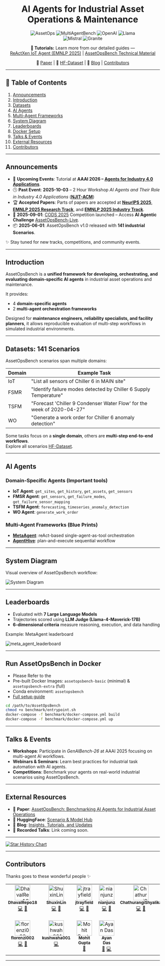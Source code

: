 <div align="center">

# AI Agents for Industrial Asset Operations & Maintenance

![AssetOps](https://img.shields.io/badge/Domain-Asset_Operations-blue) 
![MultiAgentBench](https://img.shields.io/badge/Domain-Multi--agent_Bench-blue) 
![OpenAI](https://img.shields.io/badge/Model-OpenAI-21C2A4)
![Llama](https://img.shields.io/badge/Model-Llama-21C2A4)    
![Mistral](https://img.shields.io/badge/Model-Mistral-21C2A4) 
![Granite](https://img.shields.io/badge/Model-Granite-21C2A4)

**📘 Tutorials:** Learn more from our detailed guides —  
[ReActXen IoT Agent (EMNLP 2025)](https://github.com/IBM/ReActXen/blob/main/docs/tutorial/ReActXen_IoT_Agent_EMNLP_2025.pdf) | [AssetOpsBench Technical Material](./docs/tutorial/AssetOpsBench_Technical_Material.pdf)

📄 [Paper](https://arxiv.org/pdf/2506.03828) | 🤗 [HF-Dataset](https://huggingface.co/datasets/ibm-research/AssetOpsBench) | 📢 [Blog](https://research.ibm.com/blog/asset-ops-benchmark) | [Contributors](#contributors)

</div>

---

## 📑 Table of Contents
1. [Announcements](#announcements)
2. [Introduction](#introduction)
3. [Datasets](#datasets-140-scenarios)
4. [AI Agents](#ai-agents)
5. [Multi-Agent Frameworks](#multi-agent-frameworks)
6. [System Diagram](#system-diagram)
7. [Leaderboards](#leaderboards)
8. [Docker Setup](#run-assetopsbench-in-docker)
9. [Talks & Events](#talks--events)
10. [External Resources](#external-resources)
11. [Contributors](#contributors)

---

## Announcements
- 🎯 **Upcoming Events**: Tutorial at **AAAI 2026 – [Agents for Industry 4.0 Applications](https://ibm.github.io/AssetOpsBench/aaai_website/)**.  
- 🕓 **Past Event**: **2025-10-03** – 2 Hour Workshop *AI Agents and Their Role in Industry 4.0 Applications* (**[NJIT-ACM](https://acm.njit.edu/events)**)  
- 🏆 **Accepted Papers**: Parts of papers are accepted at **[NeurIPS 2025](https://nips.cc/)**, **[EMNLP 2025 Research Track](https://2025.emnlp.org/)**, and **[EMNLP 2025 Industry Track](https://2025.emnlp.org/)**.  
- 🚀 **2025-09-01**: [CODS 2025](https://ikdd.acm.org/cods-2025/) Competition launched – Access **AI Agentic Challenge** [AssetOpsBench-Live](https://www.codabench.org/competitions/10206/).  
- 📦 **2025-06-01**: AssetOpsBench v1.0 released with **141 industrial Scenarios**.  

✨ Stay tuned for new tracks, competitions, and community events.

---

## Introduction
AssetOpsBench is a **unified framework for developing, orchestrating, and evaluating domain-specific AI agents** in industrial asset operations and maintenance.  

It provides:
- 4 **domain-specific agents**  
- 2 **multi-agent orchestration frameworks**  

Designed for **maintenance engineers, reliability specialists, and facility planners**, it allows reproducible evaluation of multi-step workflows in simulated industrial environments.

---

## Datasets: 141 Scenarios
AssetOpsBench scenarios span multiple domains:  

| Domain | Example Task |
|--------|--------------|
| IoT | "List all sensors of Chiller 6 in MAIN site" |
| FSMR | "Identify failure modes detected by Chiller 6 Supply Temperature" |
| TSFM | "Forecast 'Chiller 9 Condenser Water Flow' for the week of 2020-04-27" |
| WO | "Generate a work order for Chiller 6 anomaly detection" |

Some tasks focus on a **single domain**, others are **multi-step end-to-end workflows**.  
Explore all scenarios [HF-Dataset](https://huggingface.co/datasets/ibm-research/AssetOpsBench).

---

## AI Agents
### Domain-Specific Agents (Important tools)
- **IoT Agent**: `get_sites`, `get_history`, `get_assets`, `get_sensors`  
- **FMSR Agent**: `get_sensors`, `get_failure_modes`, `get_failure_sensor_mapping`  
- **TSFM Agent**: `forecasting`, `timeseries_anomaly_detection`  
- **WO Agent**: `generate_work_order`  

### Multi-Agent Frameworks (Blue Prints)
- **[MetaAgent](https://github.com/IBM/AssetOpsBench/tree/main/src/meta_agent)**: reAct-based single-agent-as-tool orchestration  
- **[AgentHive](https://github.com/IBM/AssetOpsBench/tree/main/src/agent_hive)**: plan-and-execute sequential workflow  

---

## System Diagram
Visual overview of AssetOpsBench workflow:  

![System Diagram](path/to/system_diagram.png)  <!-- Replace with your image path -->

---

## Leaderboards
- Evaluated with **7 Large Language Models**  
- Trajectories scored using **LLM Judge (Llama-4-Maverick-17B)**  
- **6-dimensional criteria** measure reasoning, execution, and data handling  

Example: MetaAgent leaderboard  

![meta_agent_leaderboard](https://github.com/user-attachments/assets/615059be-e296-40d3-90ec-97ee6cb00412)

---

## Run AssetOpsBench in Docker
- Please Refer to the 
- Pre-built Docker Images: `assetopsbench-basic` (minimal) & `assetopsbench-extra` (full)  
- Conda environment: `assetopsbench`  
- [Full setup guide](https://github.com/IBM/AssetOpsBench/tree/main/benchmark/README.md)  

```bash
cd /path/to/AssetOpsBench
chmod +x benchmark/entrypoint.sh
docker-compose -f benchmark/docker-compose.yml build
docker-compose -f benchmark/docker-compose.yml up
```

---

## Talks & Events
- **Workshops**: Participate in *GenAIBench-26* at AAAI 2025 focusing on multi-agent AI workflows.  
- **Webinars & Seminars**: Learn best practices for industrial task automation with AI agents.  
- **Competitions**: Benchmark your agents on real-world industrial scenarios using AssetOpsBench.

---

## External Resources
- 📄 **Paper**: [AssetOpsBench: Benchmarking AI Agents for Industrial Asset Operations](https://arxiv.org/pdf/2506.03828)  
- 🤗 **HuggingFace**: [Scenario & Model Hub](https://huggingface.co/papers/2506.03828)  
- 📢 **Blog**: [Insights, Tutorials, and Updates](https://research.ibm.com/blog/asset-ops-benchmark)  
- 🎥 **Recorded Talks**: Link coming soon.

---

[![Star History Chart](https://api.star-history.com/svg?repos=IBM/AssetOpsBench&type=Date)](https://star-history.com/#IBM/AssetOpsBench&Date)


---

## Contributors

Thanks goes to these wonderful people ✨

<!-- ALL-CONTRIBUTORS-LIST:START - Do not remove or modify this section -->
<!-- prettier-ignore-start -->
<!-- markdownlint-disable -->
<table>
  <tbody>
    <tr>
      <td align="center" valign="top" width="14.28%"><a href="https://github.com/DhavalRepo18"><img src="https://github.com/DhavalRepo18.png?s=50" width="50px;" alt="DhavalRepo18"/><br /><sub><b>DhavalRepo18</b></sub></a><br /><a href="https://github.com/IBM/AssetOpsBench/commits?author=DhavalRepo18" title="Code">💻</a> <a href="https://github.com/IBM/AssetOpsBench/commits?author=DhavalRepo18" title="Documentation">📖</a></td>
      <td align="center" valign="top" width="14.28%"><a href="https://github.com/ShuxinLin"><img src="https://github.com/ShuxinLin.png?s=50" width="50px;" alt="ShuxinLin"/><br /><sub><b>ShuxinLin</b></sub></a><br /><a href="https://github.com/IBM/AssetOpsBench/commits?author=ShuxinLin" title="Code">💻</a> <a href="https://github.com/IBM/AssetOpsBench/commits?author=ShuxinLin" title="Documentation">📖</a></td>
      <td align="center" valign="top" width="14.28%"><a href="https://github.com/jtrayfield"><img src="https://github.com/jtrayfield.png?s=50" width="50px;" alt="jtrayfield"/><br /><sub><b>jtrayfield</b></sub></a><br /><a href="https://github.com/IBM/AssetOpsBench/commits?author=jtrayfield" title="Code">💻</a> <a href="https://github.com/IBM/AssetOpsBench/commits?author=jtrayfield" title="Documentation">📖</a></td>
      <td align="center" valign="top" width="14.28%"><a href="https://github.com/nianjunz"><img src="https://github.com/nianjunz.png?s=50" width="50px;" alt="nianjunz"/><br /><sub><b>nianjunz</b></sub></a><br /><a href="https://github.com/IBM/AssetOpsBench/commits?author=nianjunz" title="Code">💻</a> <a href="https://github.com/IBM/AssetOpsBench/commits?author=nianjunz" title="Documentation">📖</a></td>
      <td align="center" valign="top" width="14.28%"><a href="https://github.com/ChathurangiShyalika"><img src="https://github.com/ChathurangiShyalika.png?s=50" width="50px;" alt="ChathurangiShyalika"/><br /><sub><b>ChathurangiShyalika</b></sub></a><br /><a href="https://github.com/IBM/AssetOpsBench/commits?author=ChathurangiShyalika" title="Code">💻</a> <a href="https://github.com/IBM/AssetOpsBench/commits?author=ChathurangiShyalika" title="Documentation">📖</a></td>
      <td align="center" valign="top" width="14.28%"><a href="https://github.com/PUSHPAK-JAISWAL"><img src="https://github.com/PUSHPAK-JAISWAL.png?s=50" width="50px;" alt="PUSHPAK-JAISWAL"/><br /><sub><b>PUSHPAK-JAISWAL</b></sub></a><br /><a href="https://github.com/IBM/AssetOpsBench/commits?author=PUSHPAK-JAISWAL" title="Code">💻</a> <a href="https://github.com/IBM/AssetOpsBench/commits?author=PUSHPAK-JAISWAL" title="Documentation">📖</a></td>
      <td align="center" valign="top" width="14.28%"><a href="https://github.com/bradleyjeck"><img src="https://github.com/bradleyjeck.png?s=50" width="50px;" alt="bradleyjeck"/><br /><sub><b>bradleyjeck</b></sub></a><br /><a href="https://github.com/IBM/AssetOpsBench/commits?author=bradleyjeck" title="Code">💻</a> <a href="https://github.com/IBM/AssetOpsBench/commits?author=bradleyjeck" title="Documentation">📖</a></td>
    </tr>
    <tr>
      <td align="center" valign="top" width="14.28%"><a href="https://github.com/florenzi002"><img src="https://github.com/florenzi002.png?s=50" width="50px;" alt="florenzi002"/><br /><sub><b>florenzi002</b></sub></a><br /><a href="https://github.com/IBM/AssetOpsBench/commits?author=florenzi002" title="Code">💻</a> <a href="https://github.com/IBM/AssetOpsBench/commits?author=florenzi002" title="Documentation">📖</a></td>
      <td align="center" valign="top" width="14.28%"><a href="https://github.com/kushwaha001"><img src="https://github.com/kushwaha001.png?s=50" width="50px;" alt="kushwaha001"/><br /><sub><b>kushwaha001</b></sub></a><br /><a href="https://github.com/IBM/AssetOpsBench/commits?author=kushwaha001" title="Code">💻</a></td>
      <td align="center" valign="top" width="14.28%"><a href="https://mohit-gupta.me/"><img src="https://avatars.githubusercontent.com/u/52665879?v=4?s=50" width="50px;" alt="Mohit Gupta"/><br /><sub><b>Mohit Gupta</b></sub></a><br /><a href="https://github.com/IBM/AssetOpsBench/commits?author=Mohit-15" title="Documentation">📖</a></td>
      <td align="center" valign="top" width="14.28%"><a href="https://github.com/DeveloperMindset123"><img src="https://avatars.githubusercontent.com/u/109440738?v=4?s=50" width="50px;" alt="Ayan Das"/><br /><sub><b>Ayan Das</b></sub></a><br /><a href="https://github.com/IBM/AssetOpsBench/commits?author=DeveloperMindset123" title="Documentation">📖</a> <a href="https://github.com/IBM/AssetOpsBench/commits?author=DeveloperMindset123" title="Code">💻</a></td>
    </tr>
  </tbody>
</table>

<!-- markdownlint-restore -->
<!-- prettier-ignore-end -->

<!-- ALL-CONTRIBUTORS-LIST:END -->

---

